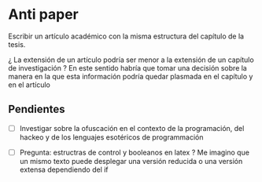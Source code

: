 
# Anti paper

Escribir un artículo académico con la misma estructura del capítulo de la tesis.

¿ La extensión de un artículo podría ser menor a la extensión de un capítulo de investigación ? En este sentido habría que tomar una decisión sobre la manera en la que esta información podría quedar plasmada en el capítulo y en el artículo 

## Pendientes

- [ ] Investigar sobre la ofuscación en el contexto de la programación, del hackeo y de los lenguajes esotéricos de programmación 

- [ ] Pregunta: estructras de control y booleanos en latex ? Me imagino que un mismo texto puede desplegar una versión reducida o una versión extensa dependiendo del if 